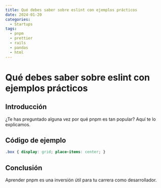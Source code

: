 ```yaml
---
title: Qué debes saber sobre eslint con ejemplos prácticos
date: 2024-01-20
categories:
  - Startups
tags:
  - pnpm
  - prettier
  - rails
  - pandas
  - html
---
```


# Qué debes saber sobre eslint con ejemplos prácticos

## Introducción

¿Te has preguntado alguna vez por qué pnpm es tan popular? Aquí te lo explicamos.

## Código de ejemplo

```css
.box { display: grid; place-items: center; }
```

## Conclusión

Aprender pnpm es una inversión útil para tu carrera como desarrollador.